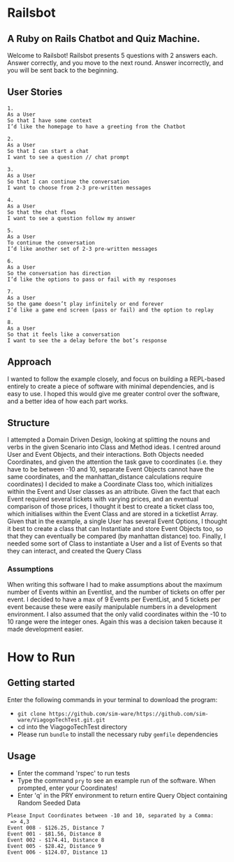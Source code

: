 # Railsbot

## A Ruby on Rails Chatbot and Quiz Machine.

Welcome to Railsbot! Railsbot presents 5 questions with 2 answers each. Answer correctly, and you move to the next round. Answer incorrectly, and you will be sent back to the beginning.

## User Stories
```
1.
As a User
So that I have some context
I’d like the homepage to have a greeting from the Chatbot

2.
As a User
So that I can start a chat
I want to see a question // chat prompt

3.
As a User
So that I can continue the conversation
I want to choose from 2-3 pre-written messages

4.
As a User
So that the chat flows
I want to see a question follow my answer

5.
As a User
To continue the conversation
I’d like another set of 2-3 pre-written messages

6.
As a User
So the conversation has direction
I’d like the options to pass or fail with my responses

7.
As a User
So the game doesn’t play infinitely or end forever
I’d like a game end screen (pass or fail) and the option to replay

8.
As a User
So that it feels like a conversation
I want to see the a delay before the bot’s response 
```

## Approach

I wanted to follow the example closely, and focus on building a REPL-based entirely to create a piece
of software with minimal dependencies, and is easy to use.
I hoped this would give me greater control over the software, and a better idea of how each part works.

## Structure

I attempted a Domain Driven Design, looking at splitting the nouns and verbs in the given Scenario into
Class and Method ideas. I centred around User and Event Objects, and their interactions. Both Objects needed
Coordinates, and given the attention the task gave to coordinates (i.e. they have to be between -10 and 10,
separate Event Objects cannot have the same coordinates, and the manhattan_distance calculations require
coordinates) I decided to make a Coordinate Class too, which initializes within the Event and User classes
as an attribute. Given the fact that each Event required several tickets with varying prices, and an eventual
comparison of those prices, I thought it best to create a ticket class too, which initialises within the Event
Class and are stored in a ticketlist Array. Given that in the example, a single User has several Event Options,
I thought it best to create a class that can Instantiate and store Event Objects too, so that they can eventually
be compared (by manhattan distance) too. Finally, I needed some sort of Class to instantiate a User and a list of
Events so that they can interact, and created the Query Class

### Assumptions

When writing this software I had to make assumptions about the maximum number of Events within an Eventlist, and
the number of tickets on offer per event. I decided to have a max of 9 Events per EventList, and 5 tickets per
event because these were easily manipulable numbers in a development environment. I also assumed that the only
valid coordinates within the -10 to 10 range were the integer ones. Again this was a decision taken because it
made development easier.

# How to Run
## Getting started
Enter the following commands in your terminal to download the program:
- `git clone https://github.com/sim-ware/https://github.com/sim-ware/ViagogoTechTest.git.git`
- cd into the ViagogoTechTest directory
- Please run `bundle` to install the necessary ruby `gemfile` dependencies

## Usage
- Enter the command 'rspec' to run tests
- Type the command `pry` to see an example run of the software. When prompted, enter your Coordinates!
- Enter 'q' in the PRY environment to return entire Query Object containing Random Seeded Data

```
Please Input Coordinates between -10 and 10, separated by a Comma:
 => 4,3
Event 008 - $126.25, Distance 7
Event 001 - $81.56, Distance 8
Event 002 - $174.41, Distance 8
Event 005 - $28.42, Distance 9
Event 006 - $124.07, Distance 13
```
